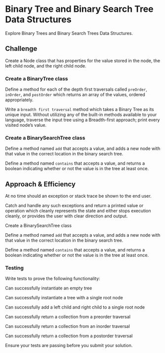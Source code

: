 # Binary Tree and Binary Search Tree Data Structures

Explore Binary Trees and Binary Search Trees Data Structures.

## Challenge

Create a Node class that has properties for the value stored in the node, the left child node, and the right child node.

### Create a BinaryTree class

Define a method for each of the depth first traversals called `preOrder`, `inOrder`, and `postOrder` which returns an array of the values, ordered appropriately.

Write a `breadth first traversal` method which takes a Binary Tree as its unique input. Without utilizing any of the built-in methods available to your language, traverse the input tree using a Breadth-first approach; print every visited node’s value.

### Create a BinarySearchTree class

Define a method named `add` that accepts a value, and adds a new node with that value in the correct location in the binary search tree.

Define a method named `contains` that accepts a value, and returns a boolean indicating whether or not the value is in the tree at least once.

## Approach & Efficiency

At no time should an exception or stack trace be shown to the end user. 

Catch and handle any such exceptions and return a printed value or operation which cleanly represents the state and either stops execution cleanly, or provides the user with clear direction and output.

Create a BinarySearchTree class

Define a method named `add` that accepts a value, and adds a new node with that value in the correct location in the binary search tree.

Define a method named `contains` that accepts a value, and returns a boolean indicating whether or not the value is in the tree at least once.


### Testing

Write tests to prove the following functionality:

Can successfully instantiate an empty tree

Can successfully instantiate a tree with a single root node

Can successfully add a left child and right child to a single root node

Can successfully return a collection from a preorder traversal

Can successfully return a collection from an inorder traversal

Can successfully return a collection from a postorder traversal

Ensure your tests are passing before you submit your solution.

